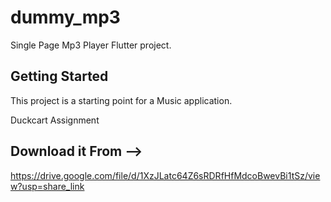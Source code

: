 # dummy_mp3

Single Page Mp3 Player Flutter project.

## Getting Started

This project is a starting point for a Music application.

Duckcart Assignment

## Download it From -->

 https://drive.google.com/file/d/1XzJLatc64Z6sRDRfHfMdcoBwevBi1tSz/view?usp=share_link


